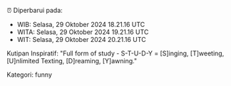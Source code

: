 ⏰ Diperbarui pada:
- WIB: Selasa, 29 Oktober 2024 18.21.16 UTC
- WITA: Selasa, 29 Oktober 2024 19.21.16 UTC
- WIT: Selasa, 29 Oktober 2024 20.21.16 UTC

Kutipan Inspiratif:
"Full form of study - S-T-U-D-Y = [S]inging, [T]weeting, [U]nlimited Texting, [D]reaming, [Y]awning."


Kategori: funny

